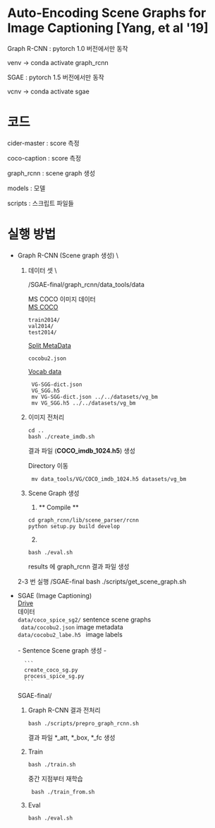 # Auto-Encoding Scene Graphs for Image Captioning [Yang, et al '19]

Graph R-CNN :  pytorch 1.0 버전에서만 동작

venv -> conda activate graph_rcnn

SGAE :  pytorch 1.5 버전에서만 동작 

vcnv -> conda activate sgae


# 코드 

cider-master    : score 측정

coco-caption    : score 측정 

graph_rcnn      : scene graph 생성

models          : 모델

scripts         : 스크립트 파일들 

# 실행 방법 

* Graph R-CNN (Scene graph 생성) \
    
    1. 데이터 셋 \
    
        /SGAE-final/graph_rcnn/data_tools/data
        
        MS COCO 이미지 데이터  \
        [MS COCO](https://cocodataset.org/#download)
        ```
        train2014/
        val2014/
        test2014/
        ```
        [Split MetaData](https://drive.google.com/drive/folders/1GvwpchUnfqUjvlpWTYbmEvhvkJTIWWRb)
        ```
        cocobu2.json
        ```
       [Vocab data](https://github.com/danfeiX/scene-graph-TF-release/tree/master/data_tools)
       ```
        VG-SGG-dict.json
        VG_SGG.h5
        mv VG-SGG-dict.json ../../datasets/vg_bm
        mv VG_SGG.h5 ../../datasets/vg_bm
       ``` 
    
    2. 이미지 전처리
       ```
       cd ..
       bash ./create_imdb.sh
       ```
       결과 파일 (**COCO_imdb_1024.h5**) 생성 
       
       Directory 이동 
       ```
        mv data_tools/VG/COCO_imdb_1024.h5 datasets/vg_bm
       ```
    
    3. Scene Graph 생성
        1) ** Compile **
        ```
        cd graph_rcnn/lib/scene_parser/rcnn
        python setup.py build develop
        ```
        2)
        ```
        bash ./eval.sh
        ```
        results 에 graph_rcnn 결과 파일 생성
        
    2-3 번 실행
        /SGAE-final
        bash ./scripts/get_scene_graph.sh
        
        
* SGAE (Image Captioning)\
    [Drive](https://drive.google.com/drive/folders/1W9UTkdkCH5Hk0OLDGoPTECTQ2gcqOQc1?usp=sharing) \
    데이터 \
    ``` data/coco_spice_sg2/ ``` sentence scene graphs \
    ``` data/cocobu2.json```     image metadata \
    ```data/cocobu2_labe.h5 ``` 
    image labels \
    \
        - Sentence Scene graph 생성 -
        
        ```
        create_coco_sg.py
        process_spice_sg.py
        ```
    
    SGAE-final/
    
    1. Graph R-CNN 결과 전처리 
        ```
        bash ./scripts/prepro_graph_rcnn.sh
        ```
       결과 파일 *_att, *_box, *_fc 생성 
       
    2. Train
        ```
        bash ./train.sh
        ```
       
       중간 지점부터 재학습 
       ```
        bash ./train_from.sh
        ```
    
    3. Eval
        ```
        bash ./eval.sh
        ```
